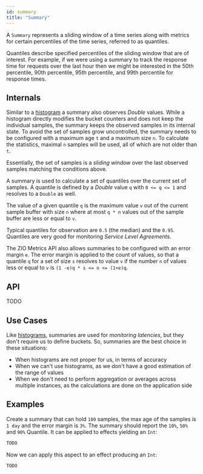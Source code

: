 ```yaml
---
id: summary
title: "Summary"
---
```


A `Summary` represents a sliding window of a time series along with metrics for certain percentiles of the time series, referred to as quantiles.

Quantiles describe specified percentiles of the sliding window that are of interest. For example, if we were using a summary to track the response time for requests over the last hour then we might be interested in the 50th percentile, 90th percentile, 95th percentile, and 99th percentile for response times.


## Internals

Similar to a [histogram](histogram.md) a summary also observes _Double_ values. While a histogram directly modifies the bucket counters and does not keep the individual samples, the summary keeps the observed samples in its internal state. To avoid the set of samples grow uncontrolled, the summary needs to be configured with a maximum age `t` and a maximum size `n`. To calculate the statistics, maximal `n` samples will be used, all of which are not older than `t`.

Essentially, the set of samples is a _sliding window_ over the last observed samples matching the conditions above.

A summary is used to calculate a set of quantiles over the current set of samples. A quantile is defined by a _Double_ value `q` with `0 <= q <= 1` and resolves to a `Double` as well.

The value of a given quantile `q` is the maximum value `v` out of the current sample buffer with size `n` where at most `q * n` values out of the sample buffer are less or equal to `v`.

Typical quantiles for observation are `0.5` (the median) and the `0.95`. Quantiles are very good for monitoring _Service Level Agreements_.

The ZIO Metrics API also allows summaries to be configured with an error margin `e`. The error margin is applied to the count of values, so that a quantile `q` for a set of size `s` resolves to value `v` if the number `n` of values less or equal to `v` is `(1 -e)q * s <= n <= (1+e)q`.

## API

TODO

## Use Cases

Like [histograms](histogram.md), summaries are used for _monitoring latencies_, but they don't require us to define buckets. So, summaries are the best choice in these situations:
- When histograms are not proper for us, in terms of accuracy
- When we can't use histograms, as we don't have a good estimation of the range of values
- When we don't need to perform aggregation or averages across multiple instances, as the calculations are done on the application side

## Examples

Create a summary that can hold `100` samples, the max age of the samples is `1 day` and the error margin is `3%`. The summary should report the `10%`, `50%` and `90%` Quantile. It can be applied to effects yielding an `Int`:

```scala
TODO
```

Now we can apply this aspect to an effect producing an `Int`:

```scala
TODO
```
